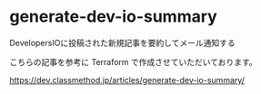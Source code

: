 # generate-dev-io-summary
DevelopersIOに投稿された新規記事を要約してメール通知する

こちらの記事を参考に Terraform で作成させていただいております。

https://dev.classmethod.jp/articles/generate-dev-io-summary/
